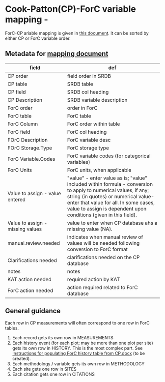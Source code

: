 # Cook-Patton(CP)-ForC variable mapping - 

ForC-CP ariable mapping is given in [this document](https://github.com/forc-db/ForC_private/blob/master/data%20to%20add/Cook-Patton/CP-ForC%20variable%20mapping.csv). It can be sorted by either CP or ForC variable order.

## Metadata for [mapping document](https://github.com/forc-db/ForC_private/blob/master/data%20to%20add/Cook-Patton/CP-ForC%20variable%20mapping.csv)
field | def 
--- | ---
CP order | field order in SRDB
CP table | SRDB table
CP field | SRDB col heading
CP Description | SRDB variable description
ForC order | order in ForC 
ForC table | ForC table
ForC Column | ForC order within table
ForC field | ForC col heading
FOrC Description | ForC variable desc
FOrC Storage.Type | ForC storage type
ForC Variable.Codes | ForC variable codes (for categorical variables)
ForC Units | ForC units, when applicable
Value to assign - value entered | "value" - enter value as is; "value" included within formula - conversion to apply to numerical values, if any; string (in quotes) or numerical value- enter that value for all. In some cases, value to assign is dependent upon conditions (given in this field).
Value to assign - missing values | value to enter when CP database ahs a missing value (NA).
manual.review.needed | indicates when manual review of values will be needed following conversion to ForC format
Clarifications needed | clarifications needed on the CP database
notes | notes
KAT action needed | required action by KAT
ForC action needed | action required related to ForC database

## General guidance
Each row in CP measurements will often correspond to one row in ForC tables. 
1. Each record gets its own row in MEASUREMENTS
2. Each history event (for each plot; may be more than one plot per site) gets its own row in HISTORY. This is the most complex part. See [Instructions for populating ForC history table from CP.docx]() (to be created).
3. Each methodology / variable gets its own row in METHODOLOGY
4. Each site gets one row in SITES
5. Each citation gets one row in CITATIONS 
